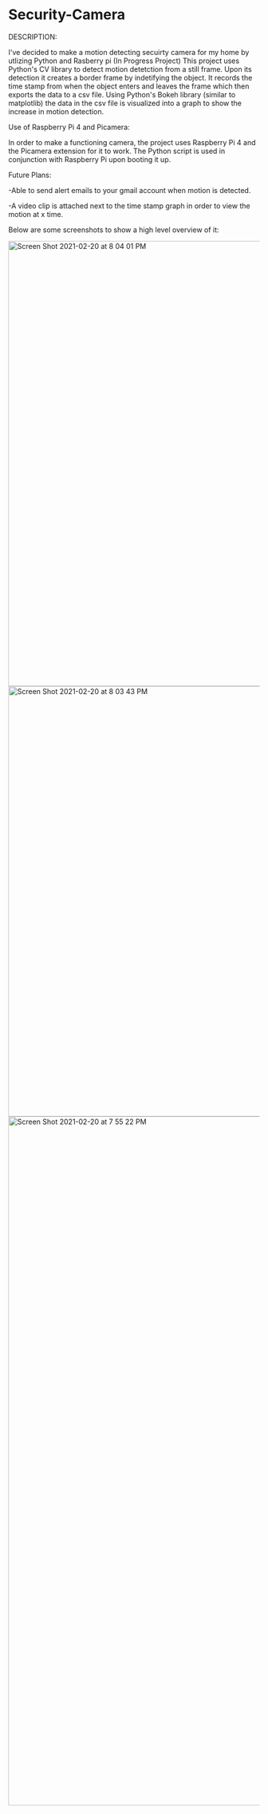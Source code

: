 # Security-Camera
DESCRIPTION:

I've decided to make a motion detecting secuirty camera for my home by utlizing Python and Rasberry pi (In Progress Project)
This project uses Python's CV library to detect motion detetction from a still frame. Upon its detection it creates a border frame by indetifying the object. It records the time stamp from when the object enters and leaves the frame which then exports the data to a csv file. Using Python's Bokeh library (similar to matplotlib) the data in the csv file is visualized into a graph to show the increase in motion detection.

Use of Raspberry Pi 4 and Picamera:

In order to make a functioning camera, the project uses Raspberry Pi 4 and the Picamera extension for it to work. The Python script is used in conjunction with Raspberry Pi upon booting it up.

Future Plans:

-Able to send alert emails to your gmail account when motion is detected.

-A video clip is attached next to the time stamp graph in order to view the motion at x time.




Below are some screenshots to show a high level overview of it:

<img width="893" alt="Screen Shot 2021-02-20 at 8 04 01 PM" src="https://user-images.githubusercontent.com/40875745/108616685-8bbaee00-73c4-11eb-9c52-964d66016389.png">


<img width="863" alt="Screen Shot 2021-02-20 at 8 03 43 PM" src="https://user-images.githubusercontent.com/40875745/108616699-b9a03280-73c4-11eb-88c8-eda5baf6601f.png">


<img width="1382" alt="Screen Shot 2021-02-20 at 7 55 22 PM" src="https://user-images.githubusercontent.com/40875745/108616701-bc028c80-73c4-11eb-8439-a20c1e632e32.png">
